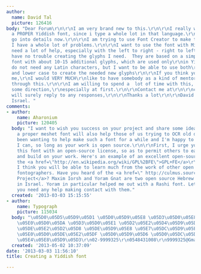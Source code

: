 ```yaml
---
author:
  name: David Tal
  picture: 126416
body: "Dear Forum\r\n\r\nI am very brand new to this.\r\n\r\nI really wish to create
  a PROPER Yiddish font, since i type a whole lot in that language.\r\n\r\nI won't
  go into details now.\r\n\r\nI am trying to use Font Creator to make the font.\r\n\r\nBut
  I have a whole lot of problems.\r\n\r\nI want to use the font with Microsoft Word\r\n\r\nI
  need a lot of help, especially with the left to right - right to left problem.\r\n\r\nI
  have no trouble creating the glyphs I need.  They are based on a simple\r\nHebrew
  font with about 10-15 additional glyphs, which are used only\r\nin Yiddish.\r\n\r\nI
  do not need any Latin characters, but I want to be able to use both\r\nupper case
  and lower case to create the needed new glyphs\r\n\r\nIf you think you can help
  me,\r\nI would VERY MUCH\r\nlike to have somebody as a kind of mentor to get me
  through this.\r\n\r\nI am willing to spend a  lot of time with this, but I need
  some direction,\r\nespecially at first.\r\n\r\nContact me at\r\n\r\ncaspari@tx.technion.ac.il\r\n\r\nI
  will surely reply to any responses,\r\n\r\nThanks a lot\r\n\r\nDavid Tal\r\n\r\nHaifa,
  Israel. "
comments:
- author:
    name: Aharonium
    picture: 120405
  body: "I want to wish you success on your project and share some ideas. Creating
    a proper meshet font will also help those of us trying to OCR old documents. I've
    been wanting to help make such a font for a while and I'm happy to help any way
    I can, so long as your work is open source.\r\n\r\nFirst, I urge you to develop
    this font with an open-source license, so as to permit others to easily collaborate
    and build on your work. Here's an example of an excellent open-source font license,
    the <a href=\"http://en.wikipedia.org/wiki/GPL%2BFE\">GPL+FE</a>\r\n\r\nLikewise,
    I think you will be able to learn much from the work of other open source Hebrew
    fontographers. Have you heard of the <a href=\" http://culmus.sourceforge.net/\">Culmus
    Project</a>? Maxim Iorsh and Yoram Gnat are two open source Hebrew fontographers
    in Israel. Yoram in particular helped me out with a Rashi font. Let me know if
    you need any help making contact with them."
  created: '2013-03-03 15:15:55'
- author:
    name: Typograph
    picture: 115034
  body: "\u05D0\u05D5\u05D9\u05D1 \u05D0\u05D9\u05E8 \u05D3\u05D0\u05E8\u05E4\u05D8
    \u05E0\u05D0\u05DA \u05D3\u05D0\u05E1 \u05D2\u05E2\u05D4\u05D9\u05DC\u05E3\r\n\u05D0\u05D9\u05E8
    \u05DE\u05E2\u05D2\u05D8 \u05DE\u05D9\u05E8 \u05E7\u05DC\u05D9\u05E0\u05D2\u05E2\u05DF\r\n\r\n\u05DE\u05D9\u05D9\u05DF
    \u05E0\u05D0\u05DE\u05E2\u05DF \u05D0\u05D9\u05D6 \u05D0\u05DC\u05D9\u05D4\u05D5
    \u05E4\u05E8\u05D9\u05D3\r\n02-9999325\r\n0548431008\r\n9999325@Gmail.com"
  created: '2013-05-02 10:37:09'
date: '2013-03-03 11:56:10'
title: Creating a Yiddish font

---
```

